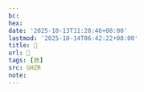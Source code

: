 ```yaml
---
bc:
hex:
date: '2025-10-13T11:28:46+08:00'
lastmod: '2025-10-14T06:42:22+08:00'
title: 󰞧
url: 󰞧
tags: [敦]
src: GHZR
note:
---
```

